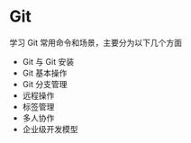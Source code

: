 # Git

学习 Git 常用命令和场景，主要分为以下几个方面

- Git 与 Git 安装
- Git 基本操作
- Git 分支管理
- 远程操作
- 标签管理
- 多人协作
- 企业级开发模型
